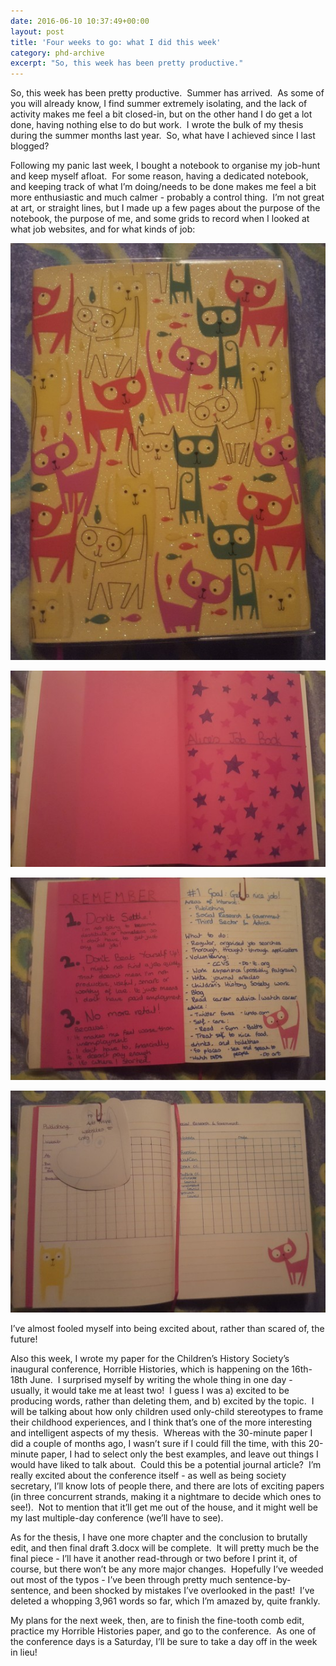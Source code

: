 ```yaml
---
date: 2016-06-10 10:37:49+00:00
layout: post
title: 'Four weeks to go: what I did this week'
category: phd-archive
excerpt: "So, this week has been pretty productive."
---
```


So, this week has been pretty productive.  Summer has arrived.  As some of you will already know, I find summer extremely isolating, and the lack of activity makes me feel a bit closed-in, but on the other hand I do get a lot done, having nothing else to do but work.  I wrote the bulk of my thesis during the summer months last year.  So, what have I achieved since I last blogged?

Following my panic last week, I bought a notebook to organise my job-hunt and keep myself afloat.  For some reason, having a dedicated notebook, and keeping track of what I’m doing/needs to be done makes me feel a bit more enthusiastic and much calmer - probably a control thing.  I’m not great at art, or straight lines, but I made up a few pages about the purpose of the notebook, the purpose of me, and some grids to record when I looked at what job websites, and for what kinds of job:

![An image from my job notebook](/images/job-notebook-1.jpg)

![An image from my job notebook](/images/job-notebook-2.jpg)

![An image from my job notebook](/images/job-notebook-3.jpg)

![An image from my job notebook](/images/job-notebook-4.jpg)

I’ve almost fooled myself into being excited about, rather than scared of, the future!

Also this week, I wrote my paper for the Children’s History Society’s inaugural conference, Horrible Histories, which is happening on the 16th-18th June.  I surprised myself by writing the whole thing in one day - usually, it would take me at least two!  I guess I was a) excited to be producing words, rather than deleting them, and b) excited by the topic.  I will be talking about how only children used only-child stereotypes to frame their childhood experiences, and I think that’s one of the more interesting and intelligent aspects of my thesis.  Whereas with the 30-minute paper I did a couple of months ago, I wasn’t sure if I could fill the time, with this 20-minute paper, I had to select only the best examples, and leave out things I would have liked to talk about.  Could this be a potential journal article?  I’m really excited about the conference itself - as well as being society secretary, I’ll know lots of people there, and there are lots of exciting papers (in three concurrent strands, making it a nightmare to decide which ones to see!).  Not to mention that it’ll get me out of the house, and it might well be my last multiple-day conference (we’ll have to see).

As for the thesis, I have one more chapter and the conclusion to brutally edit, and then final draft 3.docx will be complete.  It will pretty much be the final piece - I’ll have it another read-through or two before I print it, of course, but there won’t be any more major changes.  Hopefully I’ve weeded out most of the typos - I’ve been through pretty much sentence-by-sentence, and been shocked by mistakes I’ve overlooked in the past!  I’ve deleted a whopping 3,961 words so far, which I’m amazed by, quite frankly.

My plans for the next week, then, are to finish the fine-tooth comb edit, practice my Horrible Histories paper, and go to the conference.  As one of the conference days is a Saturday, I’ll be sure to take a day off in the week in lieu!
